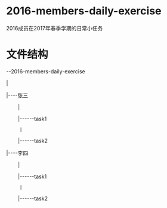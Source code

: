 # 2016-members-daily-exercise
2016成员在2017年春季学期的日常小任务 
# 文件结构
--2016-members-daily-exercise

  |
  
  |----张三
  
         |
         
         |------task1
         
         |
         
         |------task2
         
  |----李四
  
         |
         
         |------task1
         
         |
         
         |------task2
